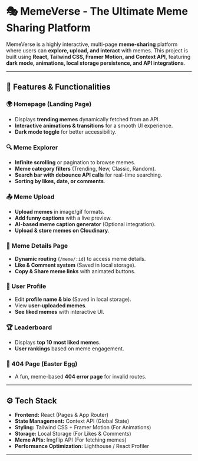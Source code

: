# 🎭 MemeVerse - The Ultimate Meme Sharing Platform

MemeVerse is a highly interactive, multi-page **meme-sharing** platform where users can **explore, upload, and interact** with memes. This project is built using **React, Tailwind CSS, Framer Motion, and Context API**, featuring **dark mode, animations, local storage persistence, and API integrations**.

---

## 📌 Features & Functionalities

### **🌍 Homepage (Landing Page)**
- Displays **trending memes** dynamically fetched from an API.
- **Interactive animations & transitions** for a smooth UI experience.
- **Dark mode toggle** for better accessibility.

### **🔍 Meme Explorer**
- **Infinite scrolling** or pagination to browse memes.
- **Meme category filters** (Trending, New, Classic, Random).
- **Search bar with debounce API calls** for real-time searching.
- **Sorting by likes, date, or comments**.

### **📤 Meme Upload**
- **Upload memes** in image/gif formats.
- **Add funny captions** with a live preview.
- **AI-based meme caption generator** (Optional integration).
- **Upload & store memes on Cloudinary**.

### **📄 Meme Details Page**
- **Dynamic routing** (`/meme/:id`) to access meme details.
- **Like & Comment system** (Saved in local storage).
- **Copy & Share meme links** with animated buttons.

### **👤 User Profile**
- Edit **profile name & bio** (Saved in local storage).
- View **user-uploaded memes**.
- **See liked memes** with interactive UI.

### **🏆 Leaderboard**
- Displays **top 10 most liked memes**.
- **User rankings** based on meme engagement.

### **🚀 404 Page (Easter Egg)**
- A fun, meme-based **404 error page** for invalid routes.

---

## ⚙️ Tech Stack

- **Frontend:** React (Pages & App Router)
- **State Management:** Context API (Global State)
- **Styling:** Tailwind CSS + Framer Motion (For Animations)
- **Storage:** Local Storage  (For Likes & Comments)
- **Meme APIs:** Imgflip API (For fetching memes)
- **Performance Optimization:** Lighthouse / React Profiler

---
